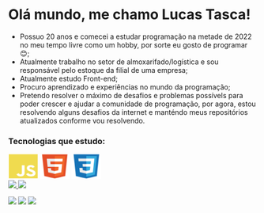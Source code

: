 <h1>Olá mundo, me chamo Lucas Tasca!</h1>

- Possuo 20 anos e comecei a estudar programação na metade de 2022 no meu tempo livre como um hobby, por sorte eu gosto de programar 😊;
- Atualmente trabalho no setor de almoxarifado/logística e sou responsável pelo estoque da filial de uma empresa;
- Atualmente estudo Front-end;
- Procuro aprendizado e experiências no mundo da programação;
- Pretendo resolver o máximo de desafios e problemas possívels para poder crescer e ajudar a comunidade de programação, por agora, estou resolvendo alguns desafios
da internet e manténdo meus repositórios atualizados conforme vou resolvendo.

<div class="Tec">
<h3>Tecnologias que estudo:</h3>
<img alt="Tasca-Js" height="50" width="60" src="https://raw.githubusercontent.com/devicons/devicon/master/icons/javascript/javascript-plain.svg">
<img alt="Tasca-HTML" height="50" width="60" src="https://raw.githubusercontent.com/devicons/devicon/master/icons/html5/html5-original.svg">
<img alt="Tasca-CSS" height="50" width="60" src="https://raw.githubusercontent.com/devicons/devicon/master/icons/css3/css3-original.svg">
</div>
<div>
  <a href="https://github.com/TascaXD">
  <img height="150px" src="https://github-readme-stats.vercel.app/api?username=TascaXD&show_icons=true&theme=dracula&include_all_commits=true&count_private=true"/>
  <img height="150px" src="https://github-readme-stats.vercel.app/api/top-langs/?username=TascaXD&layout=compact&langs_count=7&theme=dracula"/>
</div>


<a href = "mailto:tascaxd@gmail.com"><img src="https://img.shields.io/badge/-Gmail-%23333?style=for-the-badge&logo=gmail&logoColor=white" target="_blank"></a>
<a href="https://www.linkedin.com/in/lucas-tasca-76511b206/" target="_blank"><img src="https://img.shields.io/badge/-LinkedIn-%230077B5?style=for-the-badge&logo=linkedin&logoColor=white" target="_blank"></a> 
<a href="https://instagram.com/tascaxd" target="_blank"><img src="https://img.shields.io/badge/-Instagram-%23E4405F?style=for-the-badge&logo=instagram&logoColor=white" target="_blank"></a>
